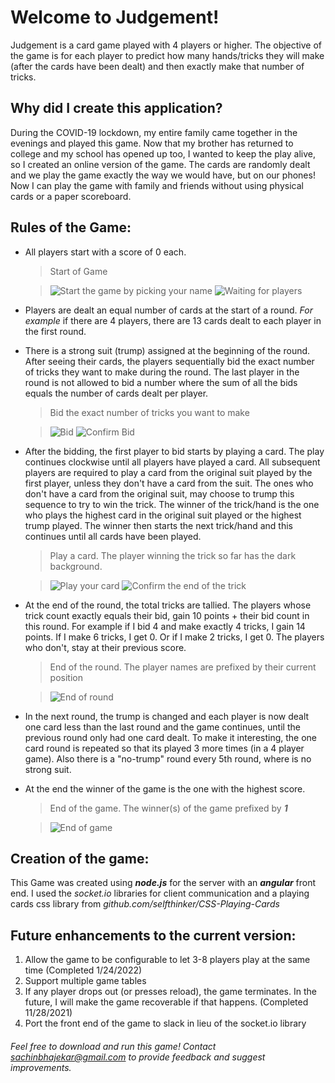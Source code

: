 # Welcome to Judgement!
Judgement is a card game played with 4 players or higher. The objective of the game is for each player to predict how many hands/tricks they will make (after the cards have been dealt) and then exactly make that number of tricks.

## Why did I create this application?
During the COVID-19 lockdown, my entire family came together in the evenings and played this game. Now that my brother has returned to college and my school has opened up too, I wanted to keep the play alive, so I created an online version of the game. The cards are randomly dealt and we play the game exactly the way we would have, but on our phones! Now I can play the game with family and friends without using physical cards or a paper scoreboard.

## Rules of the Game:

 - All players start with a score of 0 each.
    
    >  Start of Game
    
    >![Start the game by picking your name](https://bitbucket.org/getsachincode/judgement-card-game/raw/9efc13c7a486204d651fe5bc37dd5bd26bf07c56/screenshots/chooseName.png) ![Waiting for players](https://bitbucket.org/getsachincode/judgement-card-game/raw/9efc13c7a486204d651fe5bc37dd5bd26bf07c56/screenshots/waitForStart.png)

 - Players are dealt an equal number of cards at the start of a round. *For example* if there are 4 players, there are 13 cards dealt to each player in the first round.

 - There is a strong suit (trump) assigned at the beginning of the round. After seeing their cards, the players sequentially bid the exact number of tricks they want to make during the round. The last player in the round is not allowed to bid a number where the sum of all the bids equals the number of cards dealt per player.

    >  Bid the exact number of tricks you want to make

    >![Bid](https://bitbucket.org/getsachincode/judgement-card-game/raw/9efc13c7a486204d651fe5bc37dd5bd26bf07c56/screenshots/bid.png) ![Confirm Bid](https://bitbucket.org/getsachincode/judgement-card-game/raw/9efc13c7a486204d651fe5bc37dd5bd26bf07c56/screenshots/bidConfirm.png)

- After the bidding, the first player to bid starts by playing a card. The play continues clockwise until all players have played a card. All subsequent players are required to play a card from the original suit played by the first player, unless they don't have a card from the suit. The ones who don't have a card from the original suit, may choose to trump this sequence to try to win the trick. The winner of the trick/hand is the one who plays the highest card in the original suit played or the highest trump played. The winner then starts the next trick/hand and this continues until all cards have been played.

    >  Play a card. The player winning the trick so far has the dark background.

    >![Play your card](https://bitbucket.org/getsachincode/judgement-card-game/raw/9efc13c7a486204d651fe5bc37dd5bd26bf07c56/screenshots/playCard.png) ![Confirm the end of the trick](https://bitbucket.org/getsachincode/judgement-card-game/raw/9efc13c7a486204d651fe5bc37dd5bd26bf07c56/screenshots/handWinner.png)

- At the end of the round, the total tricks are tallied. The players whose trick count exactly equals their bid, gain 10 points + their bid count in this round. For example if I bid 4 and make exactly 4 tricks, I gain 14 points. If I make 6 tricks, I get 0. Or if I make 2 tricks, I get 0. The players who don't, stay at their previous score.

    >  End of the round. The player names are prefixed by their current position

    >![End of round](https://bitbucket.org/getsachincode/judgement-card-game/raw/9efc13c7a486204d651fe5bc37dd5bd26bf07c56/screenshots/endOfRound.png)

- In the next round, the trump is changed and each player is now dealt one card less than the last round and the game continues, until the previous round only had one card dealt. To make it interesting, the one card round is repeated so that its played 3 more times (in a 4 player game). Also there is a "no-trump" round every 5th round, where is no strong suit.

- At the end the winner of the game is the one with the highest score.

    >  End of the game. The winner(s) of the game prefixed by ***1***

    >![End of game](https://bitbucket.org/getsachincode/judgement-card-game/raw/9efc13c7a486204d651fe5bc37dd5bd26bf07c56/screenshots/endOfGame.png)

## Creation of the game:
This Game was created using ***node.js*** for the server with an ***angular*** front end. I used the *socket.io* libraries for client communication and a playing cards css library from *github.com/selfthinker/CSS-Playing-Cards*

## Future enhancements to the current version:

 1.  Allow the game to be configurable to let 3-8 players play at the same time (Completed 1/24/2022)
 2. Support multiple game tables
 3. If any player drops out (or presses reload), the game terminates. In the future, I will make the game recoverable if that happens. (Completed 11/28/2021)
 4. Port the front end of the game to slack in lieu of the socket.io library

###### Feel free to download and run this game! Contact *sachinbhajekar@gmail.com* to provide feedback and suggest improvements.
